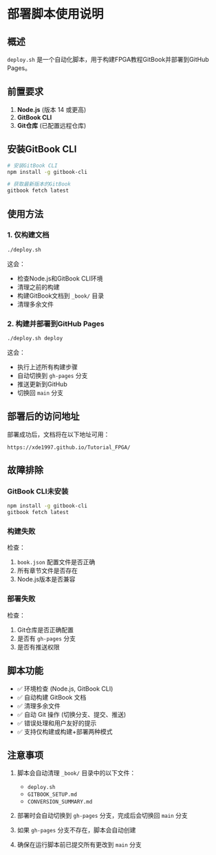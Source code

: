 # 部署脚本使用说明

## 概述

`deploy.sh` 是一个自动化脚本，用于构建FPGA教程GitBook并部署到GitHub Pages。

## 前置要求

1. **Node.js** (版本 14 或更高)
2. **GitBook CLI**
3. **Git仓库** (已配置远程仓库)

## 安装GitBook CLI

```bash
# 安装GitBook CLI
npm install -g gitbook-cli

# 获取最新版本的GitBook
gitbook fetch latest
```

## 使用方法

### 1. 仅构建文档

```bash
./deploy.sh
```

这会：
- 检查Node.js和GitBook CLI环境
- 清理之前的构建
- 构建GitBook文档到 `_book/` 目录
- 清理多余文件

### 2. 构建并部署到GitHub Pages

```bash
./deploy.sh deploy
```

这会：
- 执行上述所有构建步骤
- 自动切换到 `gh-pages` 分支
- 推送更新到GitHub
- 切换回 `main` 分支

## 部署后的访问地址

部署成功后，文档将在以下地址可用：
```
https://xde1997.github.io/Tutorial_FPGA/
```

## 故障排除

### GitBook CLI未安装
```bash
npm install -g gitbook-cli
gitbook fetch latest
```

### 构建失败
检查：
1. `book.json` 配置文件是否正确
2. 所有章节文件是否存在
3. Node.js版本是否兼容

### 部署失败
检查：
1. Git仓库是否正确配置
2. 是否有 `gh-pages` 分支
3. 是否有推送权限

## 脚本功能

- ✅ 环境检查 (Node.js, GitBook CLI)
- ✅ 自动构建 GitBook 文档
- ✅ 清理多余文件
- ✅ 自动 Git 操作 (切换分支、提交、推送)
- ✅ 错误处理和用户友好的提示
- ✅ 支持仅构建或构建+部署两种模式

## 注意事项

1. 脚本会自动清理 `_book/` 目录中的以下文件：
   - `deploy.sh`
   - `GITBOOK_SETUP.md`
   - `CONVERSION_SUMMARY.md`

2. 部署时会自动切换到 `gh-pages` 分支，完成后会切换回 `main` 分支

3. 如果 `gh-pages` 分支不存在，脚本会自动创建

4. 确保在运行脚本前已提交所有更改到 `main` 分支 